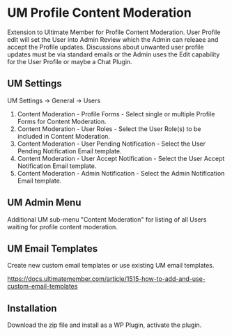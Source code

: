 # UM Profile Content Moderation
Extension to Ultimate Member for Profile Content Moderation. User Profile edit will set the User into Admin Review which the Admin can releaee and accept the Profile updates. Discussions about unwanted user profile updates must be via standard emails or the Admin uses the Edit capability for the User Profile or maybe a Chat Plugin.

## UM Settings
UM Settings -> General -> Users
1. Content Moderation - Profile Forms - Select single or multiple Profile Forms for Content Moderation.
2. Content Moderation - User Roles - Select the User Role(s) to be included in Content Moderation.
3. Content Moderation - User Pending Notification - Select the User Pending Notification Email template.
4. Content Moderation - User Accept Notification - Select the User Accept Notification Email template. 
5. Content Moderation - Admin Notification - Select the Admin Notification Email template.

## UM Admin Menu
Additional UM sub-menu "Content Moderation" for listing of all Users waiting for profile content moderation.

## UM Email Templates
Create new custom email templates or use existing UM email templates.

https://docs.ultimatemember.com/article/1515-how-to-add-and-use-custom-email-templates

## Installation
Download the zip file and install as a WP Plugin, activate the plugin.
